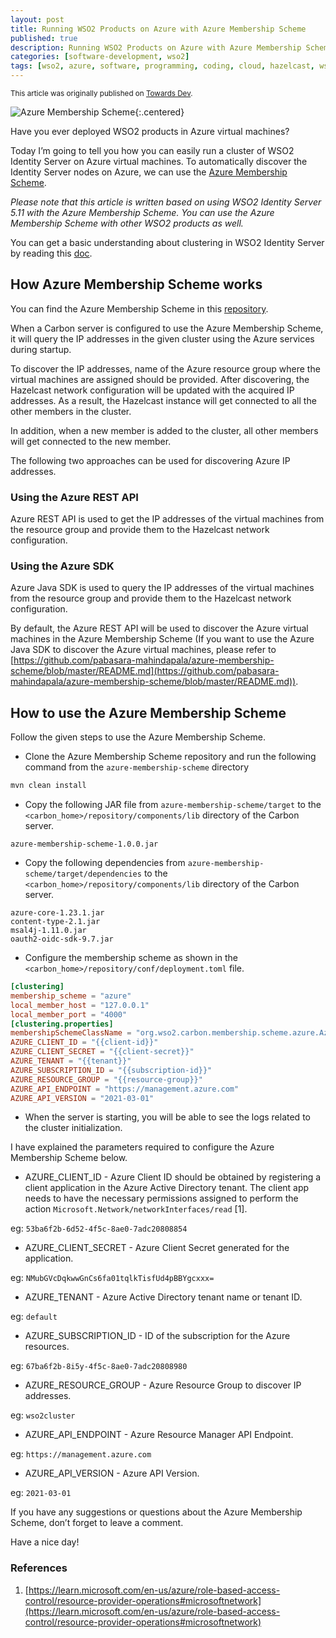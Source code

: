 ```yaml
---
layout: post
title: Running WSO2 Products on Azure with Azure Membership Scheme
published: true
description: Running WSO2 Products on Azure with Azure Membership Scheme
categories: [software-development, wso2]
tags: [wso2, azure, software, programming, coding, cloud, hazelcast, wso2is]
---
```


<div class="message">
    <small>
  This article was originally published on <a href="https://towardsdev.com/running-wso2-products-on-azure-with-azure-membership-scheme-3175113d8e10">Towards Dev</a>.
    </small>
</div>

![Azure Membership Scheme](https://pabasara-mahindapala.github.io/public/images/azure-membership-scheme.png "Azure Membership Scheme"){:.centered}

Have you ever deployed WSO2 products in Azure virtual machines?

Today I’m going to tell you how you can easily run a cluster of WSO2 Identity Server on Azure virtual machines. To automatically discover the Identity Server nodes on Azure, we can use the [Azure Membership Scheme](https://github.com/pabasara-mahindapala/azure-membership-scheme).

_Please note that this article is written based on using WSO2 Identity Server 5.11 with the Azure Membership Scheme. You can use the Azure Membership Scheme with other WSO2 products as well._

You can get a basic understanding about clustering in WSO2 Identity Server by reading this [doc](https://is.docs.wso2.com/en/5.11.0/setup/deployment-guide/).

## How Azure Membership Scheme works

You can find the Azure Membership Scheme in this [repository](https://github.com/pabasara-mahindapala/azure-membership-scheme).

When a Carbon server is configured to use the Azure Membership Scheme, it will query the IP addresses in the given cluster using the Azure services during startup.

To discover the IP addresses, name of the Azure resource group where the virtual machines are assigned should be provided. After discovering, the Hazelcast network configuration will be updated with the acquired IP addresses. As a result, the Hazelcast instance will get connected to all the other members in the cluster.

In addition, when a new member is added to the cluster, all other members will get connected to the new member.

The following two approaches can be used for discovering Azure IP addresses.

### Using the Azure REST API

Azure REST API is used to get the IP addresses of the virtual machines from the resource group and provide them to the Hazelcast network configuration.

### Using the Azure SDK

Azure Java SDK is used to query the IP addresses of the virtual machines from the resource group and provide them to the Hazelcast network configuration.

By default, the Azure REST API will be used to discover the Azure virtual machines in the Azure Membership Scheme (If you want to use the Azure Java SDK to discover the Azure virtual machines, please refer to [https://github.com/pabasara-mahindapala/azure-membership-scheme/blob/master/README.md](https://github.com/pabasara-mahindapala/azure-membership-scheme/blob/master/README.md)).

## How to use the Azure Membership Scheme

Follow the given steps to use the Azure Membership Scheme.

- Clone the Azure Membership Scheme repository and run the following command from the `azure-membership-scheme` directory

```bash
mvn clean install
```

- Copy the following JAR file from `azure-membership-scheme/target` to the `<carbon_home>/repository/components/lib` directory of the Carbon server.

```
azure-membership-scheme-1.0.0.jar
```

- Copy the following dependencies from `azure-membership-scheme/target/dependencies` to the `<carbon_home>/repository/components/lib` directory of the Carbon server.

```
azure-core-1.23.1.jar
content-type-2.1.jar
msal4j-1.11.0.jar
oauth2-oidc-sdk-9.7.jar
```

- Configure the membership scheme as shown in the `<carbon_home>/repository/conf/deployment.toml` file.

```toml
[clustering]
membership_scheme = "azure"
local_member_host = "127.0.0.1"
local_member_port = "4000"
[clustering.properties]
membershipSchemeClassName = "org.wso2.carbon.membership.scheme.azure.AzureMembershipScheme"
AZURE_CLIENT_ID = "{{client-id}}"
AZURE_CLIENT_SECRET = "{{client-secret}}"
AZURE_TENANT = "{{tenant}}"
AZURE_SUBSCRIPTION_ID = "{{subscription-id}}"
AZURE_RESOURCE_GROUP = "{{resource-group}}"
AZURE_API_ENDPOINT = "https://management.azure.com"
AZURE_API_VERSION = "2021-03-01"
```

- When the server is starting, you will be able to see the logs related to the cluster initialization.

I have explained the parameters required to configure the Azure Membership Scheme below.

- AZURE_CLIENT_ID - Azure Client ID should be obtained by registering a client application in the Azure Active Directory tenant. The client app needs to have the necessary permissions assigned to perform the action `Microsoft.Network/networkInterfaces/read` [1].

eg: `53ba6f2b-6d52-4f5c-8ae0-7adc20808854`

- AZURE_CLIENT_SECRET - Azure Client Secret generated for the application.

eg: `NMubGVcDqkwwGnCs6fa01tqlkTisfUd4pBBYgcxxx=`

- AZURE_TENANT - Azure Active Directory tenant name or tenant ID.

eg: `default`

- AZURE_SUBSCRIPTION_ID - ID of the subscription for the Azure resources.

eg: `67ba6f2b-8i5y-4f5c-8ae0-7adc20808980`

- AZURE_RESOURCE_GROUP - Azure Resource Group to discover IP addresses.

eg: `wso2cluster`

- AZURE_API_ENDPOINT - Azure Resource Manager API Endpoint.

eg: `https://management.azure.com`

- AZURE_API_VERSION - Azure API Version.

eg: `2021-03-01`

If you have any suggestions or questions about the Azure Membership Scheme, don’t forget to leave a comment.

Have a nice day!

### References

1. [https://learn.microsoft.com/en-us/azure/role-based-access-control/resource-provider-operations#microsoftnetwork](https://learn.microsoft.com/en-us/azure/role-based-access-control/resource-provider-operations#microsoftnetwork)